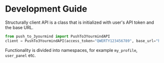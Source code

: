 # Development Guide


Structurally client API is a class that is initialized with user's API token and the 
base URL.

```python
from push_to_3yourmind import PushTo3YourmindAPI
client = PushTo3YourmindAPI(access_token="QWERTY123456789", base_url="http://<domain-name>")
```

Functionality is divided into namespaces, for example `my_profile`, `user_panel` etc. 

